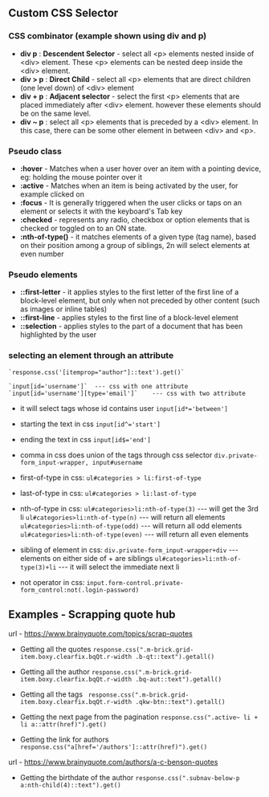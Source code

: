## Custom CSS Selector

### CSS combinator (example shown using div and p)

- **div p** : **Descendent Selector** - select all \<p> elements nested inside of \<div> element. These \<p> elements can be nested deep inside the \<div> element.
- **div > p** : **Direct Child** - select all \<p> elements that are direct children (one level down) of \<div> element
- **div + p** : **Adjacent selector** - select the first \<p> elements that are placed immediately after \<div> element. however these elements should be on the same level. 
- **div ~ p** : select all \<p> elements that is preceded by a \<div> element. In this case, there can be some other element in between \<div> and \<p>.

### Pseudo class

- **:hover** - Matches when a user hover over an item with a pointing device, eg: holding the mouse pointer over it
- **:active** - Matches when an item is being activated by the user, for example clicked on
- **:focus** - It is generally triggered when the user clicks or taps on an element or selects it with the keyboard's Tab key
- **:checked** - represents any radio, checkbox or option elements that is checked or toggled on to an ON state.
- **:nth-of-type()** - it matches elements of a given type (tag name), based on their position among a group of siblings, 2n will select elements at even number

### Pseudo elements

- **::first-letter** - it applies styles to the first letter of the first line of a block-level element, but only when not preceded by other content (such as images or inline tables) 
- **::first-line** - applies styles to the first line of a block-level element
- **::selection** - applies styles to the part of a document that has been highlighted by the user
### selecting an element through an attribute
    `response.css('[itemprop="author"]::text').get()`

    `input[id='username']`	--- css with one attribute
    `input[id='username'][type='email']`	--- css with two attribute

- it will select tags whose id contains user
    `input[id*='between']`

- starting the text in css
    `input[id^='start']`

- ending the text in css
    `input[id$='end']`

- comma in css does union of the tags through css selector
    `div.private-form_input-wrapper, input#username`

- first-of-type in css:
    `ul#categories > li:first-of-type`

- last-of-type in css:
    `ul#categories > li:last-of-type`

- nth-of-type in css:
    `ul#categories>li:nth-of-type(3)` --- will get the 3rd li
    `ul#categories>li:nth-of-type(n)` --- will return all elements
    `ul#categories>li:nth-of-type(odd)` --- will return all odd elements
    `ul#categories>li:nth-of-type(even)` --- will return all even elements

- sibling of element in css:
    `div.private-form_input-wrapper+div` --- elements on either side of + are siblings
    `ul#categories>li:nth-of-type(3)+li` --- it will select the immediate next li

- not operator in css:
    `input.form-control.private-form_control:not(.login-password)`

## Examples - Scrapping quote hub
url - https://www.brainyquote.com/topics/scrap-quotes

- Getting all the quotes
`response.css(".m-brick.grid-item.boxy.clearfix.bqQt.r-width .b-qt::text").getall()`

- Getting all the author
`response.css(".m-brick.grid-item.boxy.clearfix.bqQt.r-width .bq-aut::text").getall()`

- Getting all the tags
` response.css(".m-brick.grid-item.boxy.clearfix.bqQt.r-width .qkw-btn::text").getall()`

- Getting the next page from the pagination
`response.css(".active~ li + li a::attr(href)").get()`

- Getting the link for authors
`response.css("a[href='/authors']::attr(href)").get()`

url - https://www.brainyquote.com/authors/a-c-benson-quotes

- Getting the birthdate of the author
`response.css(".subnav-below-p a:nth-child(4)::text").get()`